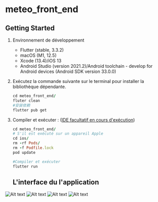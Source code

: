 # meteo_front_end

## Getting Started

1. Environnement de développement
    - Flutter (stable, 3.3.2)
    - macOS (M1, 12.5)
    - Xcode (13.4)/iOS 13
    - Android Studio (version 2021.2)/Android toolchain - develop for Android devices (Android SDK version 33.0.0)

2. Exécutez la commande suivante sur le terminal pour installer la bibliothèque dépendante.

    ```ruby
    cd meteo_front_end/
    fluter clean
    #安装依赖
    flutter pub get
    ```
3. Compiler et exécuter : ([IDE facultatif en cours d'exécution](https://docs.flutter.dev/get-started/editor))

    ```ruby
    cd meteo_front_end/
    # S'il est exécuté sur un appareil Apple
    cd ios/
    rm -rf Pods/
    rm -f Podfile.lock
    pod update 
    
    #Compiler et exécuter
    flutter run
    ```

    ## L'interface du l'application 

![Alt text](https://cdn.discordapp.com/attachments/1032261521625067592/1098647762154836028/simulator_screenshot_18B01876-A0A6-4199-A2DE-BAF3A53F0B36.png?raw=true "Page d'accueil")
![Alt text](https://cdn.discordapp.com/attachments/1032261521625067592/1098647762763001866/simulator_screenshot_28FB7C92-2DD8-49E9-9E33-DC62C8E51122.png?raw=true "Images")
![Alt text](https://cdn.discordapp.com/attachments/1032261521625067592/1098647763023057057/simulator_screenshot_8D11E476-7CF8-455E-8DA6-F212FB8D0CD2.png?raw=true "Images")
![Alt text](https://cdn.discordapp.com/attachments/1032261521625067592/1098647763354394645/simulator_screenshot_5F53A9EF-6F21-4875-9161-5E42E849C45A.png?raw=true "Images ")
